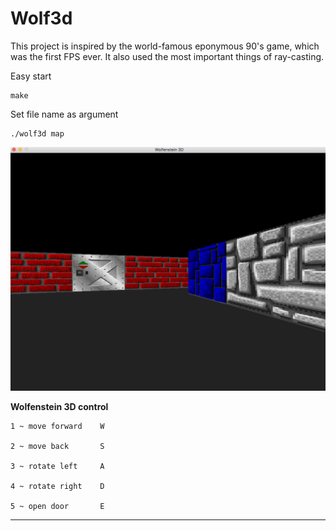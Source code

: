 # Wolf3d

This project is inspired by the world-famous eponymous 90's game, which was the first FPS ever. It also used the most important things of ray-casting.

Easy start
```
make
```
Set file name as argument 
```
./wolf3d map
```

![N|Solid](https://raw.githubusercontent.com/ykondrat/wolf3d/master/screen/wolf3d.png)


**********Wolfenstein 3D control**********

	1 ~ move forward 	W

	2 ~ move back 		S

	3 ~ rotate left 	A

	4 ~ rotate right 	D

	5 ~ open door 		E


**********************************